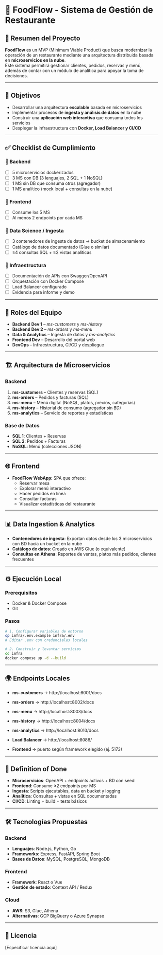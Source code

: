 # 🍴 FoodFlow - Sistema de Gestión de Restaurante

## 📌 Resumen del Proyecto

**FoodFlow** es un MVP (Minimum Viable Product) que busca modernizar la operación de un restaurante mediante una arquitectura distribuida basada en **microservicios en la nube**.  
Este sistema permitirá gestionar clientes, pedidos, reservas y menú, además de contar con un módulo de analítica para apoyar la toma de decisiones.

---

## 🎯 Objetivos

- Desarrollar una arquitectura **escalable** basada en microservicios  
- Implementar procesos de **ingesta y análisis de datos** en la nube  
- Construir una **aplicación web interactiva** que consuma todos los servicios  
- Desplegar la infraestructura con **Docker, Load Balancer y CI/CD**  

---

## ✅ Checklist de Cumplimiento

### 🔹 Backend
- [ ] 5 microservicios dockerizados  
- [ ] 3 MS con DB (3 lenguajes, 2 SQL + 1 NoSQL)  
- [ ] 1 MS sin DB que consuma otros (agregador)  
- [ ] 1 MS analítico (mock local + consultas en la nube)  

### 🔹 Frontend
- [ ] Consume los 5 MS  
- [ ] Al menos 2 endpoints por cada MS  

### 🔹 Data Science / Ingesta
- [ ] 3 contenedores de ingesta de datos → bucket de almacenamiento  
- [ ] Catálogo de datos documentado (Glue o similar)  
- [ ] ≥4 consultas SQL + ≥2 vistas analíticas  

### 🔹 Infraestructura
- [ ] Documentación de APIs con Swagger/OpenAPI  
- [ ] Orquestación con Docker Compose  
- [ ] Load Balancer configurado  
- [ ] Evidencia para informe y demo  

---

## 👥 Roles del Equipo

- **Backend Dev 1** – *ms-customers* y *ms-history*  
- **Backend Dev 2** – *ms-orders* y *ms-menu*  
- **Data & Analytics** – Ingesta de datos y *ms-analytics*  
- **Frontend Dev** – Desarrollo del portal web  
- **DevOps** – Infraestructura, CI/CD y despliegue  

---

## 🏗️ Arquitectura de Microservicios

### Backend
1. **ms-customers** – Clientes y reservas (SQL)  
2. **ms-orders** – Pedidos y facturas (SQL)  
3. **ms-menu** – Menú digital (NoSQL, platos, precios, categorías)  
4. **ms-history** – Historial de consumo (agregador sin BD)  
5. **ms-analytics** – Servicio de reportes y estadísticas  

### Base de Datos
- **SQL 1**: Clientes + Reservas  
- **SQL 2**: Pedidos + Facturas  
- **NoSQL**: Menú (colecciones JSON)  

---

## 🌐 Frontend

- **FoodFlow WebApp**: SPA que ofrece:  
  - Reservar mesa  
  - Explorar menú interactivo  
  - Hacer pedidos en línea  
  - Consultar facturas  
  - Visualizar estadísticas del restaurante  

---

## 📊 Data Ingestion & Analytics

- **Contenedores de ingesta**: Exportan datos desde los 3 microservicios con BD hacia un bucket en la nube  
- **Catálogo de datos**: Creado en AWS Glue (o equivalente)  
- **Consultas en Athena**: Reportes de ventas, platos más pedidos, clientes frecuentes  

---

## ⚙️ Ejecución Local

### Prerequisitos
- Docker & Docker Compose  
- Git  

### Pasos
```bash
# 1. Configurar variables de entorno
cp infra/.env.example infra/.env
# Editar .env con credenciales locales

# 2. Construir y levantar servicios
cd infra
docker compose up -d --build
```

---

## 🌍 Endpoints Locales

- **ms-customers** → http://localhost:8001/docs  
- **ms-orders** → http://localhost:8002/docs  
- **ms-menu** → http://localhost:8003/docs  
- **ms-history** → http://localhost:8004/docs  
- **ms-analytics** → http://localhost:8010/docs  

- **Load Balancer** → http://localhost:8088/  
- **Frontend** → puerto según framework elegido (ej. 5173)  

---

## 🚦 Definition of Done

- **Microservicios**: OpenAPI + endpoints activos + BD con seed  
- **Frontend**: Consume ≥2 endpoints por MS  
- **Ingesta**: Scripts ejecutables, data en bucket y logging  
- **Analítica**: Consultas + vistas en SQL documentadas  
- **CI/CD**: Linting + build + tests básicos  

---

## 🛠️ Tecnologías Propuestas

### Backend
- **Lenguajes**: Node.js, Python, Go  
- **Frameworks**: Express, FastAPI, Spring Boot  
- **Bases de Datos**: MySQL, PostgreSQL, MongoDB  

### Frontend
- **Framework**: React o Vue  
- **Gestión de estado**: Context API / Redux  

### Cloud
- **AWS**: S3, Glue, Athena  
- **Alternativas**: GCP BigQuery o Azure Synapse  

---

## 📄 Licencia

[Especificar licencia aquí]  
